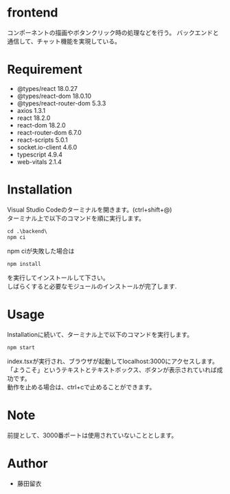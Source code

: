 # frontend
コンポーネントの描画やボタンクリック時の処理などを行う。
バックエンドと通信して、チャット機能を実現している。

# Requirement
* @types/react 18.0.27
* @types/react-dom 18.0.10
* @types/react-router-dom 5.3.3
* axios 1.3.1
* react 18.2.0
* react-dom 18.2.0
* react-router-dom 6.7.0
* react-scripts 5.0.1
* socket.io-client 4.6.0
* typescript 4.9.4
* web-vitals 2.1.4

# Installation
Visual Studio Codeのターミナルを開きます。(ctrl+shift+@)<br>
ターミナル上で以下のコマンドを順に実行します。
```
cd .\backend\ 
npm ci
```
npm ciが失敗した場合は
```
npm install
```
を実行してインストールして下さい。<br>
しばらくすると必要なモジュールのインストールが完了します.

# Usage
Installationに続いて、ターミナル上で以下のコマンドを実行します。<br>
```
npm start
```
index.tsxが実行され、ブラウザが起動してlocalhost:3000にアクセスします。<br>
「ようこそ」というテキストとテキストボックス、ボタンが表示されていれば成功です。<br>
動作を止める場合は、ctrl+cで止めることができます。

# Note
前提として、3000番ポートは使用されていないこととします。

# Author
* 藤田留衣
